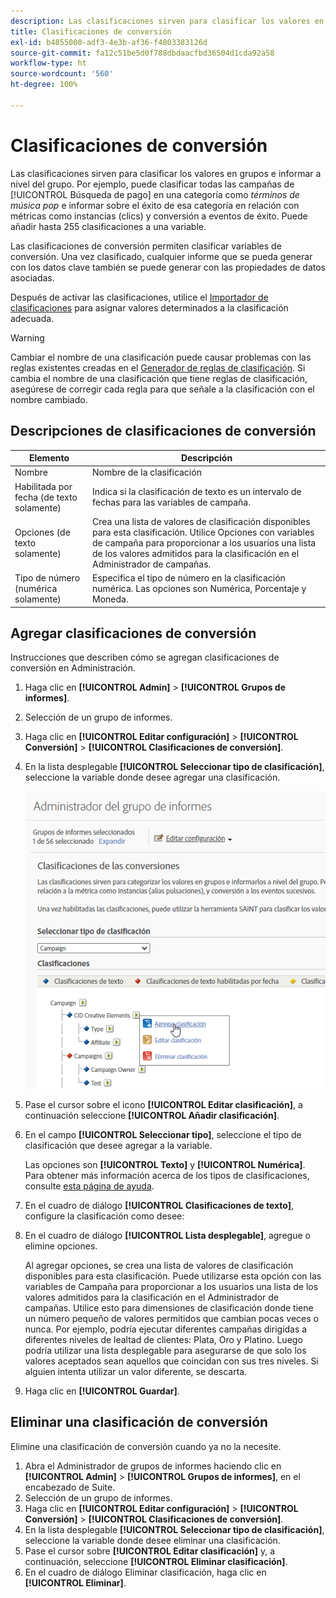 ```yaml
---
description: Las clasificaciones sirven para clasificar los valores en grupos e informar a nivel del grupo. Por ejemplo, puede clasificar todas las campañas de búsqueda pagada en una categoría como términos de música pop e informar sobre el éxito de esa categoría en relación a métricas como Instancias (pulsaciones) y la conversión a eventos de éxito.
title: Clasificaciones de conversión
exl-id: b4855000-adf3-4e3b-af36-f4803383126d
source-git-commit: fa12c51be5d0f788dbdaacfbd36504d1cda92a58
workflow-type: ht
source-wordcount: '560'
ht-degree: 100%

---
```


# Clasificaciones de conversión

Las clasificaciones sirven para clasificar los valores en grupos e informar a nivel del grupo. Por ejemplo, puede clasificar todas las campañas de [!UICONTROL Búsqueda de pago] en una categoría como *términos de música pop* e informar sobre el éxito de esa categoría en relación con métricas como instancias (clics) y conversión a eventos de éxito. Puede añadir hasta 255 clasificaciones a una variable.

Las clasificaciones de conversión permiten clasificar variables de conversión. Una vez clasificado, cualquier informe que se pueda generar con los datos clave también se puede generar con las propiedades de datos asociadas.

Después de activar las clasificaciones, utilice el [Importador de clasificaciones](/help/components/classifications/importer/c-working-with-saint.md) para asignar valores determinados a la clasificación adecuada.

>[!WARNING]
>
>Cambiar el nombre de una clasificación puede causar problemas con las reglas existentes creadas en el [Generador de reglas de clasificación](/help/components/classifications/crb/classification-rule-builder.md). Si cambia el nombre de una clasificación que tiene reglas de clasificación, asegúrese de corregir cada regla para que señale a la clasificación con el nombre cambiado.

## Descripciones de clasificaciones de conversión

| Elemento | Descripción |
| --- | --- |
| Nombre | Nombre de la clasificación |
| Habilitada por fecha (de texto solamente) | Indica si la clasificación de texto es un intervalo de fechas para las variables de campaña. |
| Opciones (de texto solamente) | Crea una lista de valores de clasificación disponibles para esta clasificación. Utilice Opciones con variables de campaña para proporcionar a los usuarios una lista de los valores admitidos para la clasificación en el Administrador de campañas. |
| Tipo de número (numérica solamente) | Especifica el tipo de número en la clasificación numérica. Las opciones son Numérica, Porcentaje y Moneda. |

## Agregar clasificaciones de conversión

Instrucciones que describen cómo se agregan clasificaciones de conversión en Administración.

1. Haga clic en **[!UICONTROL Admin]** > **[!UICONTROL Grupos de informes]**.
1. Selección de un grupo de informes.
1. Haga clic en **[!UICONTROL Editar configuración]** > **[!UICONTROL Conversión]** > **[!UICONTROL Clasificaciones de conversión]**.
1. En la lista desplegable **[!UICONTROL Seleccionar tipo de clasificación]**, seleccione la variable donde desee agregar una clasificación.

   ![Información sobre los pasos](../assets/sub_class_create.png)

1. Pase el cursor sobre el icono **[!UICONTROL Editar clasificación]**, a continuación seleccione **[!UICONTROL Añadir clasificación]**.
1. En el campo **[!UICONTROL Seleccionar tipo]**, seleccione el tipo de clasificación que desee agregar a la variable.

   Las opciones son **[!UICONTROL Texto]** y **[!UICONTROL Numérica]**. Para obtener más información acerca de los tipos de clasificaciones, consulte [esta página de ayuda](/help/components/classifications/c-classifications.md).
1. En el cuadro de diálogo **[!UICONTROL Clasificaciones de texto]**, configure la clasificación como desee:

1. En el cuadro de diálogo **[!UICONTROL Lista desplegable]**, agregue o elimine opciones.

   Al agregar opciones, se crea una lista de valores de clasificación disponibles para esta clasificación. Puede utilizarse esta opción con las variables de Campaña para proporcionar a los usuarios una lista de los valores admitidos para la clasificación en el Administrador de campañas. Utilice esto para dimensiones de clasificación donde tiene un número pequeño de valores permitidos que cambian pocas veces o nunca. Por ejemplo, podría ejecutar diferentes campañas dirigidas a diferentes niveles de lealtad de clientes: Plata, Oro y Platino. Luego podría utilizar una lista desplegable para asegurarse de que solo los valores aceptados sean aquellos que coincidan con sus tres niveles. Si alguien intenta utilizar un valor diferente, se descarta.

1. Haga clic en **[!UICONTROL Guardar]**.

## Eliminar una clasificación de conversión

Elimine una clasificación de conversión cuando ya no la necesite.

1. Abra el Administrador de grupos de informes haciendo clic en **[!UICONTROL Admin]** > **[!UICONTROL Grupos de informes]**, en el encabezado de Suite.
1. Selección de un grupo de informes.
1. Haga clic en **[!UICONTROL Editar configuración]** > **[!UICONTROL Conversión]** > **[!UICONTROL Clasificaciones de conversión]**.
1. En la lista desplegable **[!UICONTROL Seleccionar tipo de clasificación]**, seleccione la variable donde desee eliminar una clasificación.
1. Pase el cursor sobre **[!UICONTROL Editar clasificación]** y, a continuación, seleccione **[!UICONTROL Eliminar clasificación]**.
1. En el cuadro de diálogo Eliminar clasificación, haga clic en **[!UICONTROL Eliminar]**.
